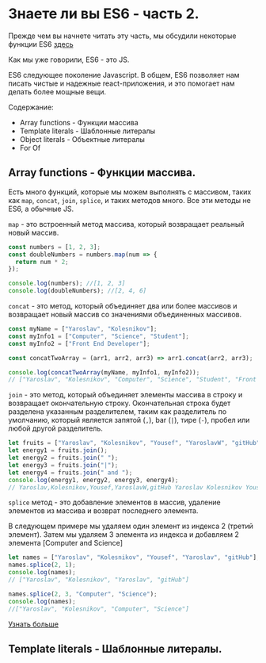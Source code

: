 # Знаете ли вы ES6 - часть 2.

Прежде чем вы начнете читать эту часть, мы обсудили некоторые функции ES6 [здесь](https://github.com/YaroslavW/trening-js/blob/master/Texts/ES6/es6-part1.md)

Как мы уже говорили, ES6 - это JS.

ES6 следующее поколение Javascript. В общем, ES6 позволяет нам писать чистые и надежные react-приложения, и это помогает нам делать более мощные вещи.

Содержание:

- Array functions - Функции массива
- Template literals - Шаблонные литералы
- Object literals - Объектные литералы
- For Of

## Array functions - Функции массива.

Есть много функций, которые мы можем выполнять с массивом, таких как `map`, `concat`, `join`, `splice`, и таких методов много. Все эти методы не ES6, а обычные JS.

`map` - это встроенный метод массива, который возвращает реальный новый массив.

```javascript
const numbers = [1, 2, 3];
const doubleNumbers = numbers.map(num => {
  return num * 2;
});

console.log(numbers); //[1, 2, 3]
console.log(doubleNumbers); //[2, 4, 6]
```

`concat` - это метод, который объединяет два или более массивов и возвращает новый массив со значениями объединенных массивов.

```javascript
const myName = ["Yaroslav", "Kolesnikov"];
const myInfo1 = ["Computer", "Science", "Student"];
const myInfo2 = ["Front End Developer"];

const concatTwoArray = (arr1, arr2, arr3) => arr1.concat(arr2, arr3);

console.log(concatTwoArray(myName, myInfo1, myInfo2));
// ["Yaroslav", "Kolesnikov", "Computer", "Science", "Student", "Front End Developer"]
```

`join` - это метод, который объединяет элементы массива в строку и возвращает окончательную строку.
Окончательная строка будет разделена указанным разделителем, таким как разделитель по умолчанию, который является запятой (`,`), bar (`|`), тире (`-`), пробел или любой другой разделитель.

```javascript
let fruits = ["Yaroslav", "Kolesnikov", "Yousef", "YaroslavW", "gitHub"];
let energy1 = fruits.join();
let energy2 = fruits.join(" ");
let energy3 = fruits.join("|");
let energy4 = fruits.join(" and ");
console.log(energy1, energy2, energy3, energy4);
// Yaroslav,Kolesnikov,Yousef,YaroslavW,gitHub Yaroslav Kolesnikov Yousef YaroslavW gitHub Yaroslav|Kolesnikov|Yousef|YaroslavW|gitHub Yaroslav and Kolesnikov and Yousef and YaroslavW and gitHub
```

`splice` метод - это добавление элементов в массив, удаление элементов из массива и возврат последнего элемента.

В следующем примере мы удаляем один элемент из индекса 2 (третий элемент). Затем мы удаляем 3 элемента из индекса и добавляем 2 элемента [Computer and Science]

```javascript
let names = ["Yaroslav", "Kolesnikov", "Yousef", "Yaroslav", "gitHub"];
names.splice(2, 1);
console.log(names);
// ["Yaroslav", "Kolesnikov", "Yaroslav", "gitHub"]

names.splice(2, 3, "Computer", "Science");
console.log(names);
//["Yaroslav", "Kolesnikov", "Computer", "Science"]
```

[Узнать больше](https://developer.mozilla.org/en-US/docs/Web/JavaScript/Reference/Global_Objects/Array# "developer.mozilla.org")

## Template literals - Шаблонные литералы.
